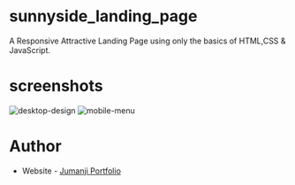 # sunnyside_landing_page
A Responsive Attractive Landing Page using only the basics of HTML,CSS &amp; JavaScript.

# screenshots
![desktop-design](https://user-images.githubusercontent.com/73429193/188280926-2cd1e122-88d4-40cf-a655-01052c79bc6a.jpg)
![mobile-menu](https://user-images.githubusercontent.com/73429193/188280930-724b480f-cb94-4518-b652-dda4cf950d37.jpg)

# Author
- Website - [Jumanji Portfolio](https://jumanjigobez.github.io/personal_portfolio)
